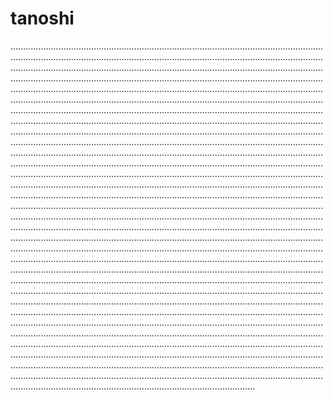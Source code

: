 # tanoshi

.................................................................................................................................................................................................................................................................................................................................................................................................................................................................................................................................................................................................................................................................................................................................................................................................................................................................................................................................................................................................................................................................................................................................................................................................................................................................................................................................................................................................................................................................................................................................................................................................................................................................................................................................................................................................................................................................................................................................................................................................................................................................................................................................................................................................................................................................................................................................................................................................................................................................................................................................................................................................................................................................................................................................................................................................................................................................................................................................................................................................................................................................................................................................................................................................................................................................................................................................................................................................................................................................................................................................................................................................................................................................................................................................................................................................................................................................................................................................................................................................................................................................................................................................................................................................................................